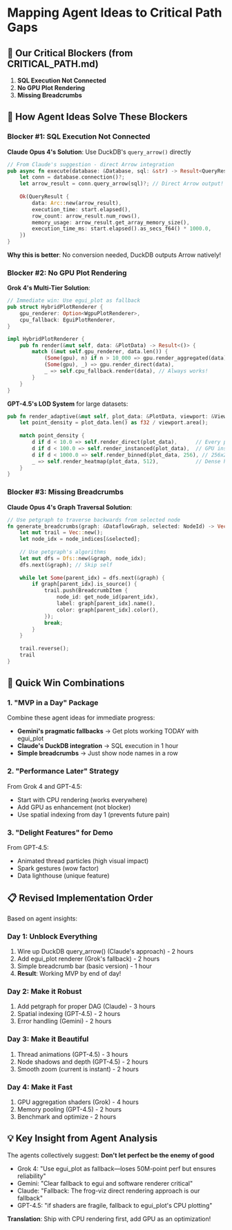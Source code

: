 # Mapping Agent Ideas to Critical Path Gaps

## 🚨 Our Critical Blockers (from CRITICAL_PATH.md)

1. **SQL Execution Not Connected** 
2. **No GPU Plot Rendering**
3. **Missing Breadcrumbs**

## 🎯 How Agent Ideas Solve These Blockers

### Blocker #1: SQL Execution Not Connected

**Claude Opus 4's Solution**: Use DuckDB's `query_arrow()` directly
```rust
// From Claude's suggestion - direct Arrow integration
pub async fn execute(database: &Database, sql: &str) -> Result<QueryResult> {
    let conn = database.connection()?;
    let arrow_result = conn.query_arrow(sql)?; // Direct Arrow output!
    
    Ok(QueryResult {
        data: Arc::new(arrow_result),
        execution_time: start.elapsed(),
        row_count: arrow_result.num_rows(),
        memory_usage: arrow_result.get_array_memory_size(),
        execution_time_ms: start.elapsed().as_secs_f64() * 1000.0,
    })
}
```

**Why this is better**: No conversion needed, DuckDB outputs Arrow natively!

### Blocker #2: No GPU Plot Rendering  

**Grok 4's Multi-Tier Solution**:
```rust
// Immediate win: Use egui_plot as fallback
pub struct HybridPlotRenderer {
    gpu_renderer: Option<WgpuPlotRenderer>,
    cpu_fallback: EguiPlotRenderer,
}

impl HybridPlotRenderer {
    pub fn render(&mut self, data: &PlotData) -> Result<()> {
        match (&mut self.gpu_renderer, data.len()) {
            (Some(gpu), n) if n > 10_000 => gpu.render_aggregated(data),
            (Some(gpu), _) => gpu.render_direct(data),
            _ => self.cpu_fallback.render(data), // Always works!
        }
    }
}
```

**GPT-4.5's LOD System** for large datasets:
```rust
pub fn render_adaptive(&mut self, plot_data: &PlotData, viewport: &Viewport) -> RenderResult {
    let point_density = plot_data.len() as f32 / viewport.area();
    
    match point_density {
        d if d < 10.0 => self.render_direct(plot_data),      // Every point
        d if d < 100.0 => self.render_instanced(plot_data),  // GPU instancing
        d if d < 1000.0 => self.render_binned(plot_data, 256), // 256x256 bins
        _ => self.render_heatmap(plot_data, 512),            // Dense heatmap
    }
}
```

### Blocker #3: Missing Breadcrumbs

**Claude Opus 4's Graph Traversal Solution**:
```rust
// Use petgraph to traverse backwards from selected node
fn generate_breadcrumbs(graph: &DataflowGraph, selected: NodeId) -> Vec<BreadcrumbItem> {
    let mut trail = Vec::new();
    let node_idx = node_indices[&selected];
    
    // Use petgraph's algorithms
    let mut dfs = Dfs::new(&graph, node_idx);
    dfs.next(&graph); // Skip self
    
    while let Some(parent_idx) = dfs.next(&graph) {
        if graph[parent_idx].is_source() {
            trail.push(BreadcrumbItem {
                node_id: get_node_id(parent_idx),
                label: graph[parent_idx].name(),
                color: graph[parent_idx].color(),
            });
            break;
        }
    }
    
    trail.reverse();
    trail
}
```

## 🚀 Quick Win Combinations

### 1. "MVP in a Day" Package
Combine these agent ideas for immediate progress:
- **Gemini's pragmatic fallbacks** → Get plots working TODAY with egui_plot
- **Claude's DuckDB integration** → SQL execution in 1 hour
- **Simple breadcrumbs** → Just show node names in a row

### 2. "Performance Later" Strategy  
From Grok 4 and GPT-4.5:
- Start with CPU rendering (works everywhere)
- Add GPU as enhancement (not blocker)
- Use spatial indexing from day 1 (prevents future pain)

### 3. "Delight Features" for Demo
From GPT-4.5:
- Animated thread particles (high visual impact)
- Spark gestures (wow factor)
- Data lighthouse (unique feature)

## 📋 Revised Implementation Order

Based on agent insights:

### Day 1: Unblock Everything
1. Wire up DuckDB query_arrow() (Claude's approach) - 2 hours
2. Add egui_plot renderer (Grok's fallback) - 2 hours  
3. Simple breadcrumb bar (basic version) - 1 hour
4. **Result**: Working MVP by end of day!

### Day 2: Make it Robust
1. Add petgraph for proper DAG (Claude) - 3 hours
2. Spatial indexing (GPT-4.5) - 2 hours
3. Error handling (Gemini) - 2 hours

### Day 3: Make it Beautiful  
1. Thread animations (GPT-4.5) - 3 hours
2. Node shadows and depth (GPT-4.5) - 2 hours
3. Smooth zoom (current is instant) - 2 hours

### Day 4: Make it Fast
1. GPU aggregation shaders (Grok) - 4 hours
2. Memory pooling (GPT-4.5) - 2 hours
3. Benchmark and optimize - 2 hours

## 💡 Key Insight from Agent Analysis

The agents collectively suggest: **Don't let perfect be the enemy of good**

- Grok 4: "Use egui_plot as fallback—loses 50M-point perf but ensures reliability"
- Gemini: "Clear fallback to egui and software renderer critical"
- Claude: "Fallback: The frog-viz direct rendering approach is our fallback"
- GPT-4.5: "if shaders are fragile, fallback to egui_plot's CPU plotting"

**Translation**: Ship with CPU rendering first, add GPU as an optimization! 